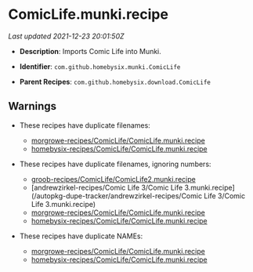 # ComicLife.munki.recipe

_Last updated 2021-12-23 20:01:50Z_

- **Description**: Imports Comic Life into Munki.

- **Identifier**: `com.github.homebysix.munki.ComicLife`

- **Parent Recipes**: `com.github.homebysix.download.ComicLife`


## Warnings

- These recipes have duplicate filenames:
    - [morgrowe-recipes/ComicLife/ComicLife.munki.recipe](/autopkg-dupe-tracker/morgrowe-recipes/ComicLife/ComicLife.munki.recipe)
    - [homebysix-recipes/ComicLife/ComicLife.munki.recipe](/autopkg-dupe-tracker/homebysix-recipes/ComicLife/ComicLife.munki.recipe)

- These recipes have duplicate filenames, ignoring numbers:
    - [groob-recipes/ComicLife/ComicLife2.munki.recipe](/autopkg-dupe-tracker/groob-recipes/ComicLife/ComicLife2.munki.recipe)
    - [andrewzirkel-recipes/Comic Life 3/Comic Life 3.munki.recipe](/autopkg-dupe-tracker/andrewzirkel-recipes/Comic Life 3/Comic Life 3.munki.recipe)
    - [morgrowe-recipes/ComicLife/ComicLife.munki.recipe](/autopkg-dupe-tracker/morgrowe-recipes/ComicLife/ComicLife.munki.recipe)
    - [homebysix-recipes/ComicLife/ComicLife.munki.recipe](/autopkg-dupe-tracker/homebysix-recipes/ComicLife/ComicLife.munki.recipe)

- These recipes have duplicate NAMEs:
    - [morgrowe-recipes/ComicLife/ComicLife.munki.recipe](/autopkg-dupe-tracker/morgrowe-recipes/ComicLife/ComicLife.munki.recipe)
    - [homebysix-recipes/ComicLife/ComicLife.munki.recipe](/autopkg-dupe-tracker/homebysix-recipes/ComicLife/ComicLife.munki.recipe)